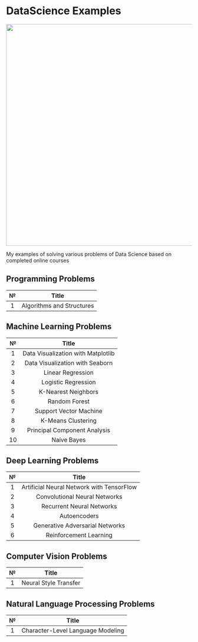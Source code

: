 # DataScience Examples

<p align="center"> 
<img src="https://tech-trust.org/wp-content/uploads/2017/03/examples.jpg" width="600">
</p>

My examples of solving various problems of Data Science based on completed online courses

## Programming Problems
| № | Title |
| :---: | :---: |
| 1 | Algorithms and Structures |

## Machine Learning Problems
| № | Title |
| :---: | :---: |
| 1 | Data Visualization with Matplotlib |
| 2 | Data Visualization with Seaborn |
| 3 | Linear Regression |
| 4 | Logistic Regression |
| 5 | K-Nearest Neighbors |
| 6 | Random Forest |
| 7 | Support Vector Machine |
| 8 | K-Means Clustering |
| 9 | Principal Component Analysis |
| 10 | Naive Bayes |

## Deep Learning Problems
| № | Title |
| :---: | :---: |
| 1 | Artificial Neural Network with TensorFlow |
| 2 | Convolutional Neural Networks |
| 3 | Recurrent Neural Networks |
| 4 | Autoencoders |
| 5 | Generative Adversarial Networks |
| 6 | Reinforcement Learning |

## Computer Vision Problems
| № | Title |
| :---: | :---: |
| 1 | Neural Style Transfer |

## Natural Language Processing Problems
| № | Title |
| :---: | :---: |
| 1 | Character-Level Language Modeling |
